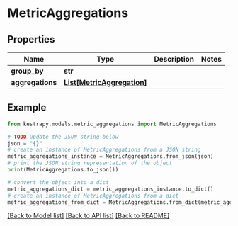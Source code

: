 # MetricAggregations


## Properties

Name | Type | Description | Notes
------------ | ------------- | ------------- | -------------
**group_by** | **str** |  | 
**aggregations** | [**List[MetricAggregation]**](MetricAggregation.md) |  | 

## Example

```python
from kestrapy.models.metric_aggregations import MetricAggregations

# TODO update the JSON string below
json = "{}"
# create an instance of MetricAggregations from a JSON string
metric_aggregations_instance = MetricAggregations.from_json(json)
# print the JSON string representation of the object
print(MetricAggregations.to_json())

# convert the object into a dict
metric_aggregations_dict = metric_aggregations_instance.to_dict()
# create an instance of MetricAggregations from a dict
metric_aggregations_from_dict = MetricAggregations.from_dict(metric_aggregations_dict)
```
[[Back to Model list]](../README.md#documentation-for-models) [[Back to API list]](../README.md#documentation-for-api-endpoints) [[Back to README]](../README.md)


